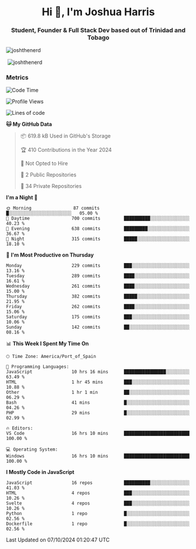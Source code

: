<h1 align="center">Hi 👋, I'm Joshua Harris</h1>
<h3 align="center">Student, Founder & Full Stack Dev based out of Trinidad and Tobago</h3>

<p align="left"> <img src="https://komarev.com/ghpvc/?username=JoshTheDeveloperr" alt="joshthenerd" /> </p>

<p>&nbsp;<img align="center" src="https://github-readme-stats.vercel.app/api?username=JoshTheDeveloperr&show_icons=true&count_private=true" alt="joshthenerd" /></p>

### Metrics

<!--START_SECTION:waka-->
![Code Time](http://img.shields.io/badge/Code%20Time-969%20hrs%2047%20mins-blue)

![Profile Views](http://img.shields.io/badge/Profile%20Views-0-blue)

![Lines of code](https://img.shields.io/badge/From%20Hello%20World%20I%27ve%20Written-3.3%20million%20lines%20of%20code-blue)

**🐱 My GitHub Data** 

> 📦 619.8 kB Used in GitHub's Storage 
 > 
> 🏆 410 Contributions in the Year 2024
 > 
> 🚫 Not Opted to Hire
 > 
> 📜 2 Public Repositories 
 > 
> 🔑 34 Private Repositories 
 > 
**I'm a Night 🦉** 

```text
🌞 Morning                87 commits          █░░░░░░░░░░░░░░░░░░░░░░░░   05.00 % 
🌆 Daytime                700 commits         ██████████░░░░░░░░░░░░░░░   40.23 % 
🌃 Evening                638 commits         █████████░░░░░░░░░░░░░░░░   36.67 % 
🌙 Night                  315 commits         █████░░░░░░░░░░░░░░░░░░░░   18.10 % 
```
📅 **I'm Most Productive on Thursday** 

```text
Monday                   229 commits         ███░░░░░░░░░░░░░░░░░░░░░░   13.16 % 
Tuesday                  289 commits         ████░░░░░░░░░░░░░░░░░░░░░   16.61 % 
Wednesday                261 commits         ████░░░░░░░░░░░░░░░░░░░░░   15.00 % 
Thursday                 382 commits         █████░░░░░░░░░░░░░░░░░░░░   21.95 % 
Friday                   262 commits         ████░░░░░░░░░░░░░░░░░░░░░   15.06 % 
Saturday                 175 commits         ███░░░░░░░░░░░░░░░░░░░░░░   10.06 % 
Sunday                   142 commits         ██░░░░░░░░░░░░░░░░░░░░░░░   08.16 % 
```


📊 **This Week I Spent My Time On** 

```text
🕑︎ Time Zone: America/Port_of_Spain

💬 Programming Languages: 
JavaScript               10 hrs 16 mins      ████████████████░░░░░░░░░   63.49 % 
HTML                     1 hr 45 mins        ███░░░░░░░░░░░░░░░░░░░░░░   10.88 % 
Other                    1 hr 1 min          ██░░░░░░░░░░░░░░░░░░░░░░░   06.29 % 
Bash                     41 mins             █░░░░░░░░░░░░░░░░░░░░░░░░   04.26 % 
PHP                      29 mins             █░░░░░░░░░░░░░░░░░░░░░░░░   02.99 % 

🔥 Editors: 
VS Code                  16 hrs 10 mins      █████████████████████████   100.00 % 

💻 Operating System: 
Windows                  16 hrs 10 mins      █████████████████████████   100.00 % 
```

**I Mostly Code in JavaScript** 

```text
JavaScript               16 repos            ██████████░░░░░░░░░░░░░░░   41.03 % 
HTML                     4 repos             ███░░░░░░░░░░░░░░░░░░░░░░   10.26 % 
Svelte                   4 repos             ███░░░░░░░░░░░░░░░░░░░░░░   10.26 % 
Python                   1 repo              █░░░░░░░░░░░░░░░░░░░░░░░░   02.56 % 
Dockerfile               1 repo              █░░░░░░░░░░░░░░░░░░░░░░░░   02.56 % 
```




 Last Updated on 07/10/2024 01:20:47 UTC
<!--END_SECTION:waka-->
